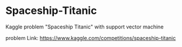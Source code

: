 # Spaceship-Titanic
Kaggle problem "Spaceship Titanic" with support vector machine

problem Link: https://www.kaggle.com/competitions/spaceship-titanic
